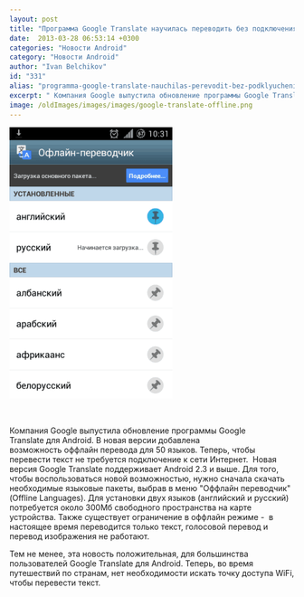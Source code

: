 ```yaml
---
layout: post
title: "Программа Google Translate научилась переводить без подключения к сети"
date:  2013-03-28 06:53:14 +0300
categories: "Новости Android"
category: "Новости Android"
author: "Ivan Belchikov"
id: "331"
alias: "programma-google-translate-nauchilas-perevodit-bez-podklyucheniya-k-seti"
excerpt: " Компания Google выпустила обновление программы Google Translate для Android. В новая версии добавлена возможность оффлайн перевода для 50 языков. Теперь, чтобы перевести текст не требуется подключение к сети Интернет. "
image: /oldImages/images/images/google-translate-offline.png
---
```

<img src="/oldImages/images/images/google-translate-offline.png" alt="Google Translate Offline">

 

Компания Google выпустила обновление программы Google Translate для Android. В новая версии добавлена возможность оффлайн перевода для 50 языков. Теперь, чтобы перевести текст не требуется подключение к сети Интернет. 
Новая версия Google Translate поддерживает Android 2.3 и выше. Для того, чтобы воспользоваться новой возможностью, нужно сначала скачать необходимые языковые пакеты, выбрав в меню "Оффлайн переводчик" (Offline Languages). Для установки двух языков (английский и русский) потребуется около 300Мб свободного пространства на карте устройства. Также существует ограничение в оффлайн режиме -  в настоящее время переводится только текст, голосовой перевод и перевод изображения не работают.

Тем не менее, эта новость положительная, для большинства пользователей Google Translate для Android. Теперь, во время путешествий по странам, нет необходимости искать точку доступа WiFi, чтобы перевести текст.

 

 

 
